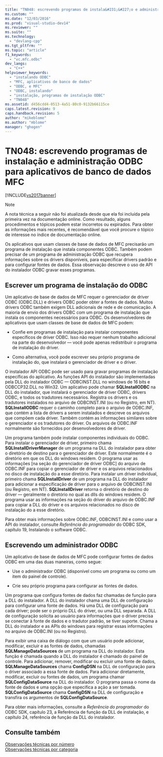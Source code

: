 ```yaml
---
title: "TN048: escrevendo programas de instala&#231;&#227;o e administra&#231;&#227;o ODBC para aplicativos de banco de dados MFC | Microsoft Docs"
ms.custom: ""
ms.date: "12/03/2016"
ms.prod: "visual-studio-dev14"
ms.reviewer: ""
ms.suite: ""
ms.technology: 
  - "devlang-cpp"
ms.tgt_pltfrm: ""
ms.topic: "article"
f1_keywords: 
  - "vc.mfc.odbc"
dev_langs: 
  - "C++"
helpviewer_keywords: 
  - "instalando ODBC"
  - "MFC, aplicativos de banco de dados"
  - "ODBC, e MFC"
  - "ODBC, instalando"
  - "instalação, programas de instalação ODBC"
  - "TN048"
ms.assetid: d456cdd4-0513-4a51-80c0-9132b66115ce
caps.latest.revision: 9
caps.handback.revision: 5
author: "mikeblome"
ms.author: "mblome"
manager: "ghogen"
---
```

# TN048: escrevendo programas de instala&#231;&#227;o e administra&#231;&#227;o ODBC para aplicativos de banco de dados MFC
[!INCLUDE[vs2017banner](../assembler/inline/includes/vs2017banner.md)]

> [!NOTE]
>  A nota técnica a seguir não foi atualizada desde que ela foi incluída pela primeira vez na documentação online.  Como resultado, alguns procedimentos e tópicos podem estar incorretos ou expirados.  Para obter as informações mais recentes, é recomendável que você procure o tópico de interesse no índice de documentação online.  
  
 Os aplicativos que usam classes de base de dados de MFC precisarão um programa de instalação que instala componentes ODBC.  Também podem precisar de um programa de administração ODBC que recupera informações sobre os drivers disponíveis, para especificar drivers padrão e para configurar fontes de dados.  Essa observação descreve o uso de API do instalador ODBC gravar esses programas.  
  
##  <a name="_mfcnotes_writing_an_odbc_setup_program"></a> Escrever um programa de instalação do ODBC  
 Um aplicativo de base de dados de MFC requer o gerenciador de driver ODBC \(ODBC.DLL\) e drivers ODBC poder obter a fontes de dados.  Muitos drivers ODBC também exigem DLL adicionais de rede e de comunicação.  A maioria de envio dos drivers ODBC com um programa de instalação que instala os componentes necessários para ODBC.  Os desenvolvedores de aplicativos que usam classes de base de dados de MFC podem:  
  
-   Confie em programas de instalação para instalar componentes específicos de driver ODBC.  Isso não requer nenhum trabalho adicional na parte do desenvolvedor — você pode apenas redistribuir o programa de instalação do driver.  
  
-   Como alternativa, você pode escrever seu próprio programa de instalação do, que instalará o gerenciador de driver e o driver.  
  
 O instalador API ODBC pode ser usado para gravar programas de instalação específicas do aplicativo.  As funções API do instalador são implementadas pela DLL do instalador ODBC — ODBCINST.DLL no windows de 16 bits e ODBCCP32.DLL no Win32.  Um aplicativo pode chamar **SQLInstallODBC** na DLL do instalador, que instalará o gerenciador de driver ODBC, drivers ODBC, e todos os tradutores necessários.  Registra os drivers e os tradutores instalados no arquivo de ODBCINST.INI \(ou no Registro, em NT\).  **SQLInstallODBC** requer o caminho completo para o arquivo de ODBC.INF, que contém a lista de drivers a serem instalados e descreve os arquivos que compõem cada driver.  Também contém as informações similares sobre o gerenciador e os tradutores do driver.  Os arquivos de ODBC.INF normalmente são fornecidos por desenvolvedores de driver.  
  
 Um programa também pode instalar componentes individuais do ODBC.  Para instalar o gerenciador de driver, primeiro chama **SQLInstallDriverManager** de um programa na DLL do instalador para obter o diretório de destino para o gerenciador de driver.  Este normalmente é o diretório em que os DLL do windows residem.  O programa usar as informações \[na seção do gerenciador de driver ODBC\] do arquivo de ODBC.INF para copiar o gerenciador de driver e os arquivos relacionados no disco de instalação do a esse diretório.  Para instalar um driver individual, primeiro chama **SQLInstallDriver** de um programa na DLL do instalador para adicionar a especificação de driver para o arquivo de ODBCINST.INI \(ou Registro, em NT\).  **SQLInstallDriver** retorna o diretório de destino do driver — geralmente o diretório no qual as dlls do windows residem.  O programa usar as informações na seção do driver do arquivo de ODBC.INF para copiar a DLL do driver e os arquivos relacionados no disco de instalação do a esse diretório.  
  
 Para obter mais informações sobre ODBC.INF, ODBCINST.INI e como usar a API do instalador, consulte *Referência do programador* do ODBC SDK, capítulo 19, Instalando o software ODBC.  
  
##  <a name="_mfcnotes_writing_an_odbc_administrator"></a> Escrevendo um administrador ODBC  
 Um aplicativo de base de dados de MFC pode configurar fontes de dados ODBC em uma das duas maneiras, como segue:  
  
-   Use o administrador ODBC \(disponível como um programa ou como um item do painel de controle\).  
  
-   Crie seu próprio programa para configurar as fontes de dados.  
  
 Um programa que configura fontes de dados faz chamadas de função para a DLL do instalador.  A DLL do instalador chama uma DLL de configuração para configurar uma fonte de dados.  Há uma DLL de configuração para cada driver; pode ser o próprio DLL do driver, ou uma DLL separada.  A DLL de configuração solicita ao usuário para informações que o driver precisa se conectar à fonte de dados e o tradutor padrão, se tiver suporte.  Chama a DLL do instalador e as APIs do windows para registrar essas informações no arquivo de ODBC.INI \(ou no Registro\).  
  
 Para exibir uma caixa de diálogo com que um usuário pode adicionar, modificar, excluir e as fontes de dados, chamadas **SQLManageDataSources** de um programa na DLL do instalador.  Esta função é chamada quando a DLL do instalador é chamado do painel de controle.  Para adicionar, remover, modificar ou excluir uma fonte de dados, **SQLManageDataSources** chama **ConfigDSN** na DLL de configuração para o driver associado a essa fonte de dados.  Para adicionar diretamente, modificar, excluir ou fontes de dados, um programa chamar **SQLConfigDataSource** na DLL do instalador.  O programa passa o nome da fonte de dados e uma opção que especifica a ação a ser tomada.  **SQLConfigDataSource** chama **ConfigDSN** na DLL de configuração e transfira os argumentos de **SQLConfigDataSource**.  
  
 Para obter mais informações, consulte a *Referência do programador* do ODBC SDK, capítulo 23, a Referência de função da DLL de instalação, e capítulo 24, referência de função da DLL do instalador.  
  
## Consulte também  
 [Observações técnicas por número](../mfc/technical-notes-by-number.md)   
 [Observações técnicas por categoria](../mfc/technical-notes-by-category.md)